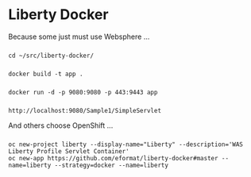 Liberty Docker
==============

Because some just must use Websphere ...

###
    cd ~/src/liberty-docker/

###
    docker build -t app .

###
    docker run -d -p 9080:9080 -p 443:9443 app

###
    http://localhost:9080/Sample1/SimpleServlet

And others choose OpenShift ...

###
    oc new-project liberty --display-name="Liberty" --description='WAS Liberty Profile Servlet Container'
    oc new-app https://github.com/eformat/liberty-docker#master --name=liberty --strategy=docker --name=liberty
